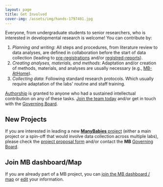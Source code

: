 ```yaml
---
layout: page
title: Get Involved
cover-img: /assets/img/hands-1797401.jpg
---
```


Everyone, from undergraduate students to senior researchers, who is interested in developmental research is welcome! You can contribute by:

1. *Planning and writing*: All steps and procedures, from literature review to data analyses, are defined in collaboration before the start of data collection (leading to [pre-registrations](https://www.cos.io/prereg) and/or [registred-reports](https://www.cos.io/rr)).
2. *Creating analyses, materials, and methods*: Adaptation and/or creation of methods, materials, and analyses are usually necessary (e.g., [MB-AtHome]({{site.baseurl}}/MB-athome/)).
3. *Collecting data*: Following standard research protocols. Which usually require adaptation of the labs' routine and staff training.

[Authorship]({{site.baseurl}}/authorship/) is granted to anyone who had a sustained intellectual contribution on any of these tasks. [Join the team today]({{site.baseurl}}/sign_up_log_in/) and/or get in touch with the [Governing Board](mailto:manybabies-gb@mailman.stanford.edu).

## New Projects

If you are interested in leading a new [**ManyBabies** project]({{site.baseurl}}/projects/) (either a main project or a spin-off that would involve data collection across multiple labs), please check the [project proposal form](https://docs.google.com/document/d/1kbnK2us2Svfcf7X4TAI5YUw3_duUNAQoYINTuuWr1Jw/edit) and/or contact the **MB** [Governing Board](mailto:manybabies-gb@mailman.stanford.edu).

## Join MB dashboard/Map

If you are already part of a MB project, you can [join the MB dashboard / map]({{site.baseurl}}/map/) or [edit]({{site.baseurl}}/map/) your information.
